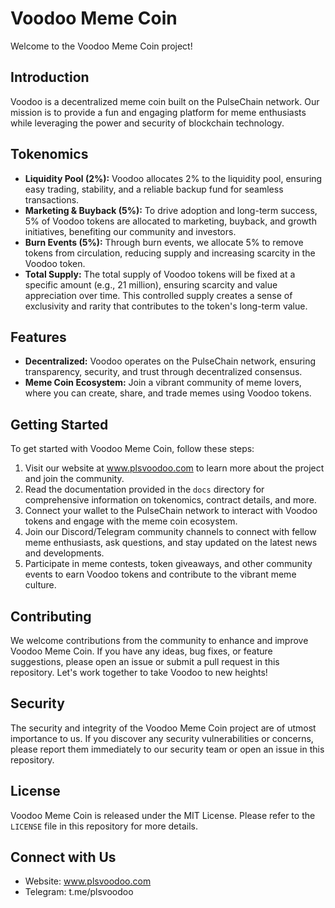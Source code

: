 # Voodoo Meme Coin

Welcome to the Voodoo Meme Coin project! 

## Introduction
Voodoo is a decentralized meme coin built on the PulseChain network. Our mission is to provide a fun and engaging platform for meme enthusiasts while leveraging the power and security of blockchain technology.

## Tokenomics
- **Liquidity Pool (2%):** Voodoo allocates 2% to the liquidity pool, ensuring easy trading, stability, and a reliable backup fund for seamless transactions.
- **Marketing & Buyback (5%):** To drive adoption and long-term success, 5% of Voodoo tokens are allocated to marketing, buyback, and growth initiatives, benefiting our community and investors.
- **Burn Events (5%):** Through burn events, we allocate 5% to remove tokens from circulation, reducing supply and increasing scarcity in the Voodoo token.
- **Total Supply:** The total supply of Voodoo tokens will be fixed at a specific amount (e.g., 21 million), ensuring scarcity and value appreciation over time. This controlled supply creates a sense of exclusivity and rarity that contributes to the token's long-term value.

## Features
- **Decentralized:** Voodoo operates on the PulseChain network, ensuring transparency, security, and trust through decentralized consensus.
- **Meme Coin Ecosystem:** Join a vibrant community of meme lovers, where you can create, share, and trade memes using Voodoo tokens.

## Getting Started
To get started with Voodoo Meme Coin, follow these steps:

1. Visit our website at www.plsvoodoo.com to learn more about the project and join the community.
2. Read the documentation provided in the `docs` directory for comprehensive information on tokenomics, contract details, and more.
3. Connect your wallet to the PulseChain network to interact with Voodoo tokens and engage with the meme coin ecosystem.
4. Join our Discord/Telegram community channels to connect with fellow meme enthusiasts, ask questions, and stay updated on the latest news and developments.
5. Participate in meme contests, token giveaways, and other community events to earn Voodoo tokens and contribute to the vibrant meme culture.

## Contributing
We welcome contributions from the community to enhance and improve Voodoo Meme Coin. If you have any ideas, bug fixes, or feature suggestions, please open an issue or submit a pull request in this repository. Let's work together to take Voodoo to new heights!

## Security
The security and integrity of the Voodoo Meme Coin project are of utmost importance to us. If you discover any security vulnerabilities or concerns, please report them immediately to our security team or open an issue in this repository.

## License
Voodoo Meme Coin is released under the MIT License. Please refer to the `LICENSE` file in this repository for more details.

## Connect with Us
- Website: www.plsvoodoo.com
- Telegram: t.me/plsvoodoo
